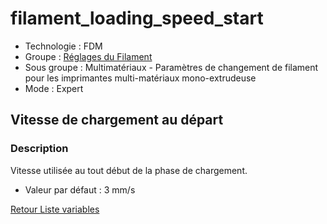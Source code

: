 # filament_loading_speed_start

* Technologie : FDM
* Groupe : [Réglages du Filament](../filament_settings/filament_settings.md)
* Sous groupe : Multimatériaux - Paramètres de changement de filament pour les imprimantes multi-matériaux mono-extrudeuse
* Mode : Expert

## Vitesse de chargement au départ

### Description

Vitesse utilisée au tout début de la phase de chargement.

* Valeur par défaut : 3 mm/s

[Retour Liste variables](variable_list.md)